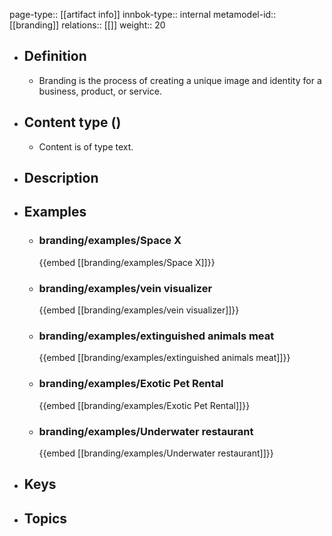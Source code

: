page-type:: [[artifact info]]
innbok-type:: internal
metamodel-id:: [[branding]]
relations:: [[]]
weight:: 20

- ## Definition
  - Branding is the process of creating a unique image and identity for a business, product, or service.
- ## Content type ()
  - Content is of type text.
  
- ## Description
- ## Examples
  - ### branding/examples/Space X
    {{embed [[branding/examples/Space X]]}}
  - ### branding/examples/vein visualizer
    {{embed [[branding/examples/vein visualizer]]}}
  - ### branding/examples/extinguished animals meat
    {{embed [[branding/examples/extinguished animals meat]]}}
  - ### branding/examples/Exotic Pet Rental
    {{embed [[branding/examples/Exotic Pet Rental]]}}
  - ### branding/examples/Underwater restaurant
    {{embed [[branding/examples/Underwater restaurant]]}}
  
- ## Keys
  
- ## Topics
  

